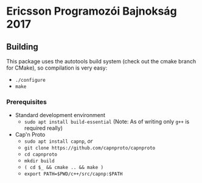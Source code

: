 # Ericsson Programozói Bajnokság 2017
## Building
This package uses the autotools build system (check out the cmake branch for CMake), so compilation is very easy:

- `./configure`
- `make`

### Prerequisites
- Standard development environment
	- `sudo apt install build-essential` (Note: As of writing only `g++` is required really)
- Cap'n Proto
	- `sudo apt install capnp`, _or_
	- `git clone https://github.com/capnproto/capnproto`
	- `cd capnproto`
	- `mkdir build`
	- `( cd $_ && cmake .. && make )`
	- `export PATH=$PWD/c++/src/capnp:$PATH`

